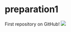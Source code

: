 # preparation1
First repository on GitHub!
![](https://gfycat.com/willingfrailasiandamselfly-exhausted-sleepy-tired)

